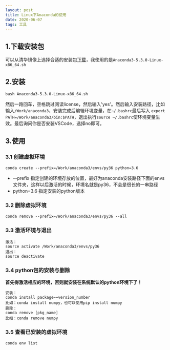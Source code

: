 ```yaml
---
layout: post
title: Linux下Anaconda的使用
date: 2020-06-07
tags: 工具    
---
```


## 1.下载安装包

可以从清华镜像上选择合适的安装包[下载](https://mirrors.tuna.tsinghua.edu.cn/anaconda/archive/)，我使用的是```Anaconda3-5.3.0-Linux-x86_64.sh```

## 2.安装
```
bash Anaconda3-5.3.0-Linux-x86_64.sh
```
然后一路回车，空格跳过阅读license，然后输入'yes'。然后输入安装路径，比如输入```/Work/anaconda3```，安装完成后编辑环境变量，在```~/.bashrc```最后写入
```export PATH=/Work/anaconda3/bin:$PATH```，退出执行```source ~/.bashrc```使环境变量生效。最后询问你是否安装VSCode，选择no即可。

## 3.使用
### 3.1 创建虚拟环境
```
conda create --prefix=/Work/anaconda3/envs/py36 python=3.6
```
- --prefix 指定创建的环境存放的位置，最好为anaconda安装路径下面的envs文件夹，这样以后激活的时候，环境名就是py36，不会是很长的一串路径 <br>
- python=3.6 指定安装的python版本

### 3.2 删除虚拟环境
```
conda remove --prefix=/Work/anaconda3/envs/py36 --all
```

### 3.3 激活环境与退出
```
激活：
source activate /Work/anaconda3/envs/py36
退出：
source deactivate
```

### 3.4 python包的安装与删除
**首先得激活相应的环境，否则就安装在系统默认的python环境下了！**
```
安装：
conda install package==version_number
比如：conda install numpy，也可以使用pip install numpy
删除：
conda remove [pkg_name]
比如：conda remove numpy
```
### 3.5 查看已安装的虚拟环境
```
conda env list
```
